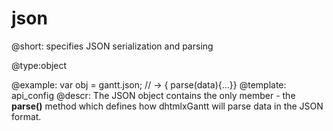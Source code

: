 json
=============

@short: specifies JSON serialization and parsing
	

@type:object

@example:
var obj = gantt.json; // -> { parse(data){...}}
@template:	api_config
@descr:
The JSON object contains the only member - the **parse()** method which defines how dhtmlxGantt will parse data in the JSON format.



